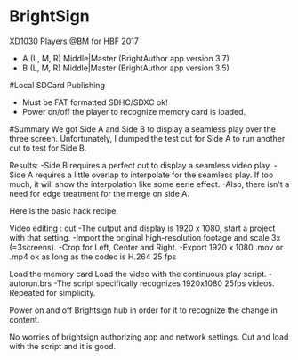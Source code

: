 # BrightSign
XD1030 Players @BM for HBF 2017
+ A  (L, M, R)  Middle|Master (BrightAuthor app version 3.7)
+ B  (L, M, R)  Middle|Master (BrightAuthor app version 3.5)

#Local SDCard Publishing
- Must be FAT formatted SDHC/SDXC ok!
- Power on/off the player to recognize memory card is loaded.

#Summary
We got Side A and Side B to display a seamless play over the three screen. Unfortunately, I dumped the test cut for Side A to run another cut to test for Side B.

Results:
-Side B requires a perfect cut to display a seamless video play. 
-Side A requires a little overlap to interpolate for the seamless play. If too much, it will show the interpolation like some eerie effect. 
-Also, there isn't a need for edge treatment for the merge on side A.

Here is the basic hack recipe.

Video editing : cut
-The output and display is 1920 x 1080, start a project with that setting. 
-Import the original high-resolution footage and scale 3x (=3screens).
-Crop for Left, Center and Right.
-Export 1920 x 1080 .mov or .mp4 ok as long as the codec is H.264 25 fps

Load the memory card
Load the video with the continuous play script.
-autorun.brs
-The script specifically recognizes 1920x1080 25fps videos. Repeated for simplicity.

Power on and off Brightsign hub in order for it to recognize the change in content.

No worries of brightsign authorizing app and network settings. Cut and load with the script and it is good. 





